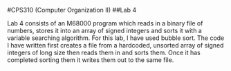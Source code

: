#CPS310 (Computer Organization II)
##Lab 4

Lab 4 consists of an M68000 program which reads in a binary file of numbers, stores it into an array of signed integers and sorts it with a variable searching algorithm. For this lab, I have used bubble sort. The code I have written first creates a file from a hardcoded, unsorted array of signed integers of long size then reads them in and sorts them. Once it has completed sorting them it writes them out to the same file.